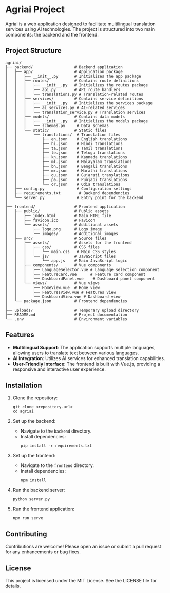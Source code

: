 # Agriai Project

Agriai is a web application designed to facilitate multilingual translation services using AI technologies. The project is structured into two main components: the backend and the frontend.

## Project Structure

```
agriai/
├── backend/                  # Backend application
│   ├── app/                  # Application package
│   │   ├── __init__.py       # Initializes the app package
│   │   ├── routes/           # Contains route definitions
│   │   │   ├── __init__.py   # Initializes the routes package
│   │   │   ├── api.py        # API route handlers
│   │   │   └── translations.py # Translation-related routes
│   │   ├── services/         # Contains service definitions
│   │   │   ├── __init__.py   # Initializes the services package
│   │   │   ├── ai_services.py # AI-related services
│   │   │   └── translation_service.py # Translation services
│   │   ├── models/           # Contains data models
│   │   │   ├── __init__.py   # Initializes the models package
│   │   │   └── schemas.py     # Data schemas
│   │   └── static/           # Static files
│   │       └── translations/  # Translation files
│   │           ├── en.json    # English translations
│   │           ├── hi.json    # Hindi translations
│   │           ├── ta.json    # Tamil translations
│   │           ├── te.json    # Telugu translations
│   │           ├── kn.json    # Kannada translations
│   │           ├── ml.json    # Malayalam translations
│   │           ├── bn.json    # Bengali translations
│   │           ├── mr.json    # Marathi translations
│   │           ├── gu.json    # Gujarati translations
│   │           ├── pa.json    # Punjabi translations
│   │           └── or.json    # Odia translations
│   ├── config.py              # Configuration settings
│   ├── requirements.txt        # Backend dependencies
│   └── server.py              # Entry point for the backend
│
├── frontend/                 # Frontend application
│   ├── public/               # Public assets
│   │   ├── index.html        # Main HTML file
│   │   ├── favicon.ico       # Favicon
│   │   └── assets/           # Additional assets
│   │       ├── logo.png      # Logo image
│   │       └── images/       # Additional images
│   ├── src/                  # Source files
│   │   ├── assets/           # Assets for the frontend
│   │   │   ├── css/          # CSS files
│   │   │   │   └── main.css   # Main CSS styles
│   │   │   └── js/           # JavaScript files
│   │   │       └── app.js    # Main JavaScript logic
│   │   ├── components/       # Vue components
│   │   │   ├── LanguageSelector.vue # Language selection component
│   │   │   ├── FeatureCard.vue      # Feature card component
│   │   │   └── DashboardPanel.vue    # Dashboard panel component
│   │   └── views/            # Vue views
│   │       ├── HomeView.vue  # Home view
│   │       ├── FeaturesView.vue # Features view
│   │       └── DashboardView.vue # Dashboard view
│   └── package.json          # Frontend dependencies
│
├── uploads/                  # Temporary upload directory
├── README.md                 # Project documentation
└── .env                      # Environment variables
```

## Features

- **Multilingual Support**: The application supports multiple languages, allowing users to translate text between various languages.
- **AI Integration**: Utilizes AI services for enhanced translation capabilities.
- **User-Friendly Interface**: The frontend is built with Vue.js, providing a responsive and interactive user experience.

## Installation

1. Clone the repository:
   ```
   git clone <repository-url>
   cd agriai
   ```

2. Set up the backend:
   - Navigate to the `backend` directory.
   - Install dependencies:
     ```
     pip install -r requirements.txt
     ```

3. Set up the frontend:
   - Navigate to the `frontend` directory.
   - Install dependencies:
     ```
     npm install
     ```

4. Run the backend server:
   ```
   python server.py
   ```

5. Run the frontend application:
   ```
   npm run serve
   ```

## Contributing

Contributions are welcome! Please open an issue or submit a pull request for any enhancements or bug fixes.

## License

This project is licensed under the MIT License. See the LICENSE file for details.
